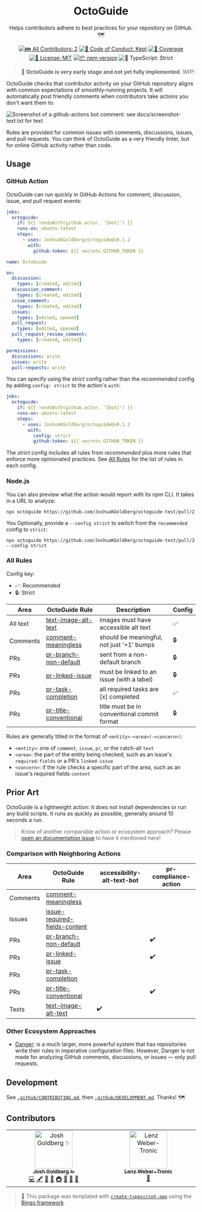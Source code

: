 <h1 align="center">OctoGuide</h1>

<p align="center">
	Helps contributors adhere to best practices for your repository on GitHub.
	🗺️
</p>

<p align="center">
	<!-- prettier-ignore-start -->
	<!-- ALL-CONTRIBUTORS-BADGE:START - Do not remove or modify this section -->
	<a href="#contributors" target="_blank"><img alt="👪 All Contributors: 2" src="https://img.shields.io/badge/%F0%9F%91%AA_all_contributors-2-21bb42.svg" /></a>
<!-- ALL-CONTRIBUTORS-BADGE:END -->
	<!-- prettier-ignore-end -->
	<a href="https://github.com/JoshuaKGoldberg/octoguide/blob/main/.github/CODE_OF_CONDUCT.md" target="_blank"><img alt="🤝 Code of Conduct: Kept" src="https://img.shields.io/badge/%F0%9F%A4%9D_code_of_conduct-kept-21bb42" /></a>
	<a href="https://codecov.io/gh/JoshuaKGoldberg/octoguide" target="_blank"><img alt="🧪 Coverage" src="https://img.shields.io/codecov/c/github/JoshuaKGoldberg/octoguide?label=%F0%9F%A7%AA%20coverage" /></a>
	<a href="https://github.com/JoshuaKGoldberg/octoguide/blob/main/LICENSE.md" target="_blank"><img alt="📝 License: MIT" src="https://img.shields.io/badge/%F0%9F%93%9D_license-MIT-21bb42.svg" /></a>
	<a href="http://npmjs.com/package/octoguide" target="_blank"><img alt="📦 npm version" src="https://img.shields.io/npm/v/octoguide?color=21bb42&label=%F0%9F%93%A6%20npm" /></a>
	<img alt="💪 TypeScript: Strict" src="https://img.shields.io/badge/%F0%9F%92%AA_typescript-strict-21bb42.svg" />
</p>

> 🚨 **OctoGuide is very early stage and not yet fully implemented.**
> WIP!

OctoGuide checks that contributor activity on your GitHub repository aligns with common expectations of smoothly-running projects.
It will automatically post friendly comments when contributors take actions you don't want them to.

![Screenshot of a github-actions bot comment: see docs/screenshot-text.txt for text](docs/screenshot.webp)

Rules are provided for common issues with comments, discussions, issues, and pull requests.
You can think of OctoGuide as a very friendly linter, but for online GitHub activity rather than code.

## Usage

### GitHub Action

OctoGuide can run quickly in GitHub Actions for comment, discussion, issue, and pull request events:

```yml
jobs:
  octoguide:
    if: ${{ !endsWith(github.actor, '[bot]') }}
    runs-on: ubuntu-latest
    steps:
      - uses: JoshuaKGoldberg/octoguide@v0.1.2
        with:
          github-token: ${{ secrets.GITHUB_TOKEN }}

name: OctoGuide

on:
  discussion:
    types: [created, edited]
  discussion_comment:
    types: [created, edited]
  issue_comment:
    types: [created, edited]
  issues:
    types: [edited, opened]
  pull_request:
    types: [edited, opened]
  pull_request_review_comment:
    types: [created, edited]

permissions:
  discussions: write
  issues: write
  pull-requests: write
```

You can specify using the _strict_ config rather than the _recommended_ config by adding `config: strict` to the action's `with`:

```yml
jobs:
  octoguide:
    if: ${{ !endsWith(github.actor, '[bot]') }}
    runs-on: ubuntu-latest
    steps:
      - uses: JoshuaKGoldberg/octoguide@v0.1.2
        with:
          config: strict
          github-token: ${{ secrets.GITHUB_TOKEN }}
```

The _strict_ config includes all rules from _recommended_ plus more rules that enforce more opinionated practices.
See [All Rules](#all-rules) for the list of rules in each config.

### Node.js

You can also preview what the action would report with its npm CLI.
It takes in a URL to analyze:

```shell
npx octoguide https://github.com/JoshuaKGoldberg/octoguide-test/pull/2
```

You Optionally, provide a `--config strict` to switch from the `recommended` config to `strict`:

```shell
npx octoguide https://github.com/JoshuaKGoldberg/octoguide-test/pull/2 --config strict
```

### All Rules

Config key:

- ✅: Recommended
- 🔒: Strict

| Area     | OctoGuide Rule                                                 | Description                                 | Config |
| -------- | -------------------------------------------------------------- | ------------------------------------------- | ------ |
| All text | [text-image-alt-text](./docs/rules/text-image-alt-text.md)     | images must have accessible alt text        | ✅     |
| Comments | [comment-meaningless](./docs/rules/comment-meaningless.md)     | should be meaningful, not just '+1' bumps   | 🔒     |
| PRs      | [pr-branch-non-default](./docs/rules/pr-branch-non-default.md) | sent from a non-default branch              | 🔒     |
| PRs      | [pr-linked-issue](./docs/rules/pr-linked-issue.md)             | must be linked to an issue (with a label)   | 🔒     |
| PRs      | [pr-task-completion](./docs/rules/pr-task-completion.md)       | all required tasks are [x] completed        | ✅     |
| PRs      | [pr-title-conventional](./docs/rules/pr-title-conventional.md) | title must be in conventional commit format | 🔒     |

<!-- | Issues   | [issue-required-fields-content](./docs/rules/issue-required-fields-content.md) | required fields must have meaningful content | ✅     | -->

Rules are generally titled in the format of `<entity>-<area>(-<concern>)`:

- `<entity>`: one of `comment`, `issue`, `pr`, or the catch-all `text`
- `<area>`: the part of the entity being checked, such as an issue's `required-fields` or a PR's `linked-issue`
- `<concern>`: if the rule checks a specific part of the area, such as an issue's required fields `content`

## Prior Art

OctoGuide is a lightweight action: it does not install dependencies or run any build scripts.
It runs as quickly as possible, generally around 10 seconds a run.

> Know of another comparable action or ecosystem approach?
> Please [open an documentation issue](https://github.com/JoshuaKGoldberg/OctoGuide/issues/new?template=02-documentation.yml) to have it mentioned here!

### Comparison with Neighboring Actions

| Area     | OctoGuide Rule                                                                 | accessibility-alt-text-bot | pr-compliance-action |
| -------- | ------------------------------------------------------------------------------ | -------------------------- | -------------------- |
| Comments | [comment-meaningless](./docs/rules/comment-meaningless.md)                     |                            |                      |
| Issues   | [issue-required-fields-content](./docs/rules/issue-required-fields-content.md) |                            |                      |
| PRs      | [pr-branch-non-default](./docs/rules/pr-branch-non-default.md)                 |                            | ✔️                   |
| PRs      | [pr-linked-issue](./docs/rules/pr-linked-issue.md)                             |                            | ✔️                   |
| PRs      | [pr-task-completion](./docs/rules/pr-task-completion.md)                       |                            |                      |
| PRs      | [pr-title-conventional](./docs/rules/pr-title-conventional.md)                 |                            | ✔️                   |
| Texts    | [text-image-alt-text](./docs/rules/text-image-alt-text.md)                     | ✔️                         |                      |

### Other Ecosystem Approaches

- [Danger](https://danger.systems): is a much larger, more powerful system that has repositories write their rules in imperative configuration files.
  However, Danger is not made for analyzing GitHub comments, discussions, or issues — only pull requests.

## Development

See [`.github/CONTRIBUTING.md`](./.github/CONTRIBUTING.md), then [`.github/DEVELOPMENT.md`](./.github/DEVELOPMENT.md).
Thanks! 🗺️

## Contributors

<!-- spellchecker: disable -->
<!-- ALL-CONTRIBUTORS-LIST:START - Do not remove or modify this section -->
<!-- prettier-ignore-start -->
<!-- markdownlint-disable -->
<table>
  <tbody>
    <tr>
      <td align="center" valign="top" width="14.28%"><a href="http://www.joshuakgoldberg.com"><img src="https://avatars.githubusercontent.com/u/3335181?v=4?s=100" width="100px;" alt="Josh Goldberg ✨"/><br /><sub><b>Josh Goldberg ✨</b></sub></a><br /><a href="https://github.com/JoshuaKGoldberg/OctoGuide/commits?author=JoshuaKGoldberg" title="Code">💻</a> <a href="#content-JoshuaKGoldberg" title="Content">🖋</a> <a href="https://github.com/JoshuaKGoldberg/OctoGuide/commits?author=JoshuaKGoldberg" title="Documentation">📖</a> <a href="#ideas-JoshuaKGoldberg" title="Ideas, Planning, & Feedback">🤔</a> <a href="#infra-JoshuaKGoldberg" title="Infrastructure (Hosting, Build-Tools, etc)">🚇</a> <a href="#maintenance-JoshuaKGoldberg" title="Maintenance">🚧</a> <a href="#projectManagement-JoshuaKGoldberg" title="Project Management">📆</a> <a href="#tool-JoshuaKGoldberg" title="Tools">🔧</a></td>
      <td align="center" valign="top" width="14.28%"><a href="https://phryneas.de"><img src="https://avatars.githubusercontent.com/u/4282439?v=4?s=100" width="100px;" alt="Lenz Weber-Tronic"/><br /><sub><b>Lenz Weber-Tronic</b></sub></a><br /><a href="#ideas-phryneas" title="Ideas, Planning, & Feedback">🤔</a></td>
    </tr>
  </tbody>
</table>

<!-- markdownlint-restore -->
<!-- prettier-ignore-end -->

<!-- ALL-CONTRIBUTORS-LIST:END -->
<!-- spellchecker: enable -->

> 💝 This package was templated with [`create-typescript-app`](https://github.com/JoshuaKGoldberg/create-typescript-app) using the [Bingo framework](https://create.bingo).
